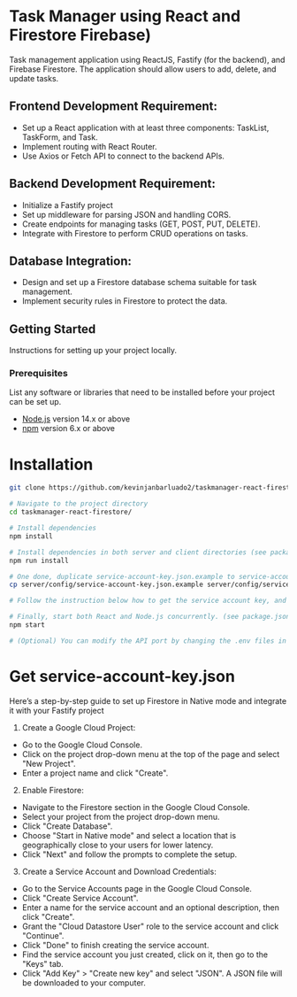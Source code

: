 # Task Manager using React and Firestore Firebase)

Task management application using ReactJS,
Fastify (for the backend), and Firebase Firestore. The application should allow users to
add, delete, and update tasks.

## Frontend Development Requirement:
- Set up a React application with at least three components: TaskList, TaskForm,
and Task.
- Implement routing with React Router.
- Use Axios or Fetch API to connect to the backend APIs.

## Backend Development Requirement:
- Initialize a Fastify project
- Set up middleware for parsing JSON and handling CORS.
- Create endpoints for managing tasks (GET, POST, PUT, DELETE).
- Integrate with Firestore to perform CRUD operations on tasks.

## Database Integration:
- Design and set up a Firestore database schema suitable for task management.
- Implement security rules in Firestore to protect the data.

## Getting Started

Instructions for setting up your project locally.

### Prerequisites

List any software or libraries that need to be installed before your project can be set up.

- [Node.js](https://nodejs.org/) version 14.x or above
- [npm](https://www.npmjs.com/) version 6.x or above

# Installation
```sh
git clone https://github.com/kevinjanbarluado2/taskmanager-react-firestore

# Navigate to the project directory
cd taskmanager-react-firestore/

# Install dependencies
npm install

# Install dependencies in both server and client directories (see package.json to see scripts)
npm run install

# One done, duplicate service-account-key.json.example to service-account-key.json
cp server/config/service-account-key.json.example server/config/service-account-key.json

# Follow the instruction below how to get the service account key, and overwrite 'server/config/service-account-key.json' file

# Finally, start both React and Node.js concurrently. (see package.json to see scripts)
npm start

# (Optional) You can modify the API port by changing the .env files in both the server and client directories. The default port is 3001.
```

# Get service-account-key.json
Here’s a step-by-step guide to set up Firestore in Native mode and integrate it with your Fastify project

1. Create a Google Cloud Project:
- Go to the Google Cloud Console.
- Click on the project drop-down menu at the top of the page and select "New Project".
- Enter a project name and click "Create".

2. Enable Firestore:
- Navigate to the Firestore section in the Google Cloud Console.
- Select your project from the project drop-down menu.
- Click "Create Database".
- Choose "Start in Native mode" and select a location that is geographically close to your users for lower latency.
- Click "Next" and follow the prompts to complete the setup.

3. Create a Service Account and Download Credentials:
- Go to the Service Accounts page in the Google Cloud Console.
- Click "Create Service Account".
- Enter a name for the service account and an optional description, then click "Create".
- Grant the "Cloud Datastore User" role to the service account and click "Continue".
- Click "Done" to finish creating the service account.
- Find the service account you just created, click on it, then go to the "Keys" tab.
- Click "Add Key" > "Create new key" and select "JSON". A JSON file will be downloaded to your computer.

